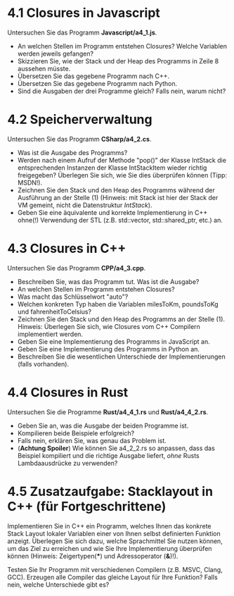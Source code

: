 
# 4.1 Closures in Javascript

Untersuchen Sie das Programm **Javascript/a4_1.js**.

* An welchen Stellen im Programm entstehen Closures? Welche Variablen werden jeweils gefangen?
* Skizzieren Sie, wie der Stack und der Heap des Programms in Zeile 8 aussehen müsste.
* Übersetzen Sie das gegebene Programm nach C++.
* Übersetzen Sie das gegebene Programm nach Python.
* Sind die Ausgaben der drei Programme gleich? Falls nein, warum nicht?

# 4.2 Speicherverwaltung

Untersuchen Sie das Programm **CSharp/a4_2.cs**.

* Was ist die Ausgabe des Programms?
* Werden nach einem Aufruf der Methode "pop()" der Klasse IntStack
  die entsprechenden Instanzen der Klasse IntStackItem wieder richtig
  freigegeben? Überlegen Sie sich, wie Sie dies überprüfen können (Tipp: MSDN!).
* Zeichnen Sie den Stack und den Heap des Programms während der Ausführung an
  der Stelle (1) (Hinweis: mit Stack ist hier der Stack der VM gemeint, nicht die Datenstruktur *IntStack*).
* Geben Sie eine äquivalente und korrekte Implementierung in C++ ohne(!) Verwendung der STL (z.B. std::vector, std::shared_ptr, etc.) an.

# 4.3 Closures in C++

Untersuchen Sie das Programm **CPP/a4_3.cpp**.

* Beschreiben Sie, was das Programm tut. Was ist die Ausgabe?
* An welchen Stellen im Programm entstehen Closures?
* Was macht das Schlüsselwort "auto"?
* Welchen konkreten Typ haben die Variablen milesToKm, poundsToKg und fahrenheitToCelsius?
* Zeichnen Sie den Stack und den Heap des Programms an der Stelle (1).
  Hinweis: Überlegen Sie sich, wie Closures vom C++ Compilern implementiert werden.
* Geben Sie eine Implementierung des Programms in JavaScript an.
* Geben Sie eine Implementierung des Programms in Python an.
* Beschreiben Sie die wesentlichen Unterschiede der Implementierungen (falls vorhanden).

# 4.4 Closures in Rust

Untersuchen Sie die Programme **Rust/a4_4_1.rs** und **Rust/a4_4_2.rs**.

* Geben Sie an, was die Ausgabe der beiden Programme ist.
* Kompilieren beide Beispiele erfolgreich?
* Falls nein, erklären Sie, was genau das Problem ist.
* (**Achtung Spoiler**) Wie können Sie a4_2_2.rs so anpassen, dass das Beispiel kompiliert und
  die richtige Ausgabe liefert, _ohne_ Rusts Lambdaausdrücke zu verwenden?


# 4.5 Zusatzaufgabe: Stacklayout in C++ (für Fortgeschrittene)

Implementieren Sie in C++ ein Programm, welches Ihnen das konkrete Stack Layout lokaler Variablen einer von Ihnen selbst definierten Funktion anzeigt. Überlegen Sie sich dazu, welche Sprachmittel Sie nutzen können, um das Ziel zu erreichen und wie Sie Ihre Implementierung überprüfen können (Hinweis: Zeigertypen(__*__) und Adressoperator (__&__)!).

Testen Sie Ihr Programm mit verschiedenen Compilern (z.B. MSVC, Clang, GCC). Erzeugen alle Compiler das gleiche Layout für Ihre Funktion? Falls nein, welche Unterschiede gibt es?
